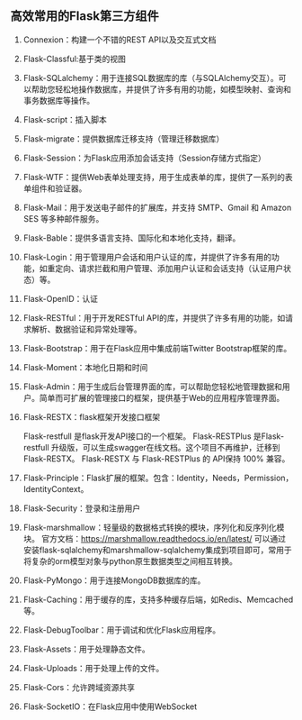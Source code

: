 ## 高效常用的Flask第三方组件

1. Connexion：构建一个不错的REST API以及交互式文档

2. Flask-Classful:基于类的视图

3. Flask-SQLalchemy：用于连接SQL数据库的库（与SQLAlchemy交互）。可以帮助您轻松地操作数据库，并提供了许多有用的功能，如模型映射、查询和事务数据库等操作。  

4. Flask-script：插入脚本

5. Flask-migrate：提供数据库迁移支持（管理迁移数据库）

6. Flask-Session：为Flask应用添加会话支持（Session存储方式指定）

7. Flask-WTF：提供Web表单处理支持，用于生成表单的库，提供了一系列的表单组件和验证器。

8. Flask-Mail：用于发送电子邮件的扩展库，并支持 SMTP、Gmail 和 Amazon SES 等多种邮件服务。

9. Flask-Bable：提供多语言支持、国际化和本地化支持，翻译。

10. Flask-Login：用于管理用户会话和用户认证的库，并提供了许多有用的功能，如重定向、请求拦截和用户管理、添加用户认证和会话支持（认证用户状态）等。

11. Flask-OpenID：认证

12. Flask-RESTful：用于开发RESTful API的库，并提供了许多有用的功能，如请求解析、数据验证和异常处理等。

13. Flask-Bootstrap：用于在Flask应用中集成前端Twitter Bootstrap框架的库。

14. Flask-Moment：本地化日期和时间

15. Flask-Admin：用于生成后台管理界面的库，可以帮助您轻松地管理数据和用户。简单而可扩展的管理接口的框架，提供基于Web的应用程序管理界面。

16. Flask-RESTX：flask框架开发接口框架

    Flask-restfull 是flask开发API接口的一个框架。 Flask-RESTPlus 是Flask-restfull 升级版，可以生成swagger在线文档。这个项目不再维护，迁移到Flask-RESTX。
    Flask-RESTX 与 Flask-RESTPlus 的 API保持 100% 兼容。

17. Flask-Principle：Flask扩展的框架。包含：Identity，Needs，Permission，IdentityContext。

18. Flask-Security：登录和注册用户

19. Flask-marshmallow：轻量级的数据格式转换的模块，序列化和反序列化模块。
    官方文档：https://marshmallow.readthedocs.io/en/latest/
    可以通过安装flask-sqlalchemy和marshmallow-sqlalchemy集成到项目即可，常用于将复杂的orm模型对象与python原生数据类型之间相互转换。

20. Flask-PyMongo：用于连接MongoDB数据库的库。

21. Flask-Caching：用于缓存的库，支持多种缓存后端，如Redis、Memcached等。

22. Flask-DebugToolbar：用于调试和优化Flask应用程序。

23. Flask-Assets：用于处理静态文件。

24. Flask-Uploads：用于处理上传的文件。

25. Flask-Cors：允许跨域资源共享

26. Flask-SocketIO：在Flask应用中使用WebSocket